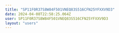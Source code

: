 ```yaml
---
title: "SP11F0R37S8W84F501VNEQ83S516CFN25YFXXV9D3"
date: 2024-04-08T22:58:25.064Z
user: SP11F0R37S8W84F501VNEQ83S516CFN25YFXXV9D3
layout: "users"
---
```

    